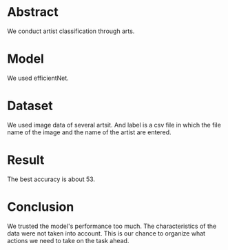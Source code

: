 # Abstract

We conduct artist classification through arts.

# Model

We used efficientNet.

# Dataset

We used image data of several artsit.
And label is a csv file in which the file name of the image and the name of the artist are entered.

# Result

The best accuracy is about 53.

# Conclusion

We trusted the model's performance too much.
The characteristics of the data were not taken into account.
This is our chance to organize what actions we need to take on the task ahead.